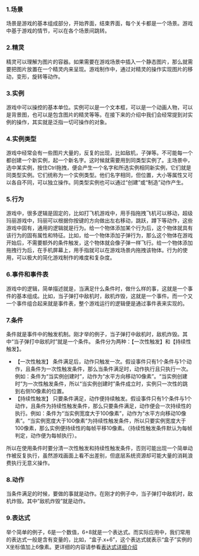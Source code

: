 ### 1.场景
场景是游戏的基本组成部分，开始界面，结束界面，每个关卡都是一个场景。游戏中基于游戏的情节，可以在各个场景间跳转。

### 2.精灵
精灵可以理解为图片的容器。如果需要在游戏场景中插入一个静态图片，那么就需要把图片放置在一个精灵内来呈现。游戏制作中，通过对精灵的操作实现图片的移动，变形，旋转等动作。

### 3.实例
游戏中可以操控的基本单位。实例可以是一个文本框，可以是一个动画人物，可以是背景图，也可以是包含图片的精灵等等。在接下来的介绍中我们会经常提到对实例的操作，其实就是泛指一切可操作的对象。

### 4.实例类型
游戏中经常会有一些图片大量的，反复的出现，比如敌机，子弹等。不可能每一个都创建一个新实例，起一个新名字。这时候就需要用到同类型实例了。主场景中，选中某实例，按住Ctrl拖拽，便会产生一个名字和所选实例相同新实例，它们就是同类型实例。它们统称为一个实例类型。他们名字相同，但位置，大小等属性又可以各自不同，可以独立操作。同类型实例也可以通过“创建”或“制造”动作产生。

### 5.行为
游戏中，很多逻辑是固定的，比如打飞机游戏中，用手指拖拽飞机可以移动，超级玛丽游戏中，玛丽可以根据你按键的方向做出左右移动，跳跃，蹲下等动作，这些游戏中固有，通用的逻辑就是行为。给一个物体添加某个行为后，这个物体就具有该行为的固有属性和特征。比如，给一个物体添加子弹行为，那么这个物体在游戏开始后，不需要额外的条件触发，这个物体就会像子弹一样飞行。给一个物体添加拖拽行为后，在手机屏幕上，用手指就可以在游戏场景内拖拽该物体。行为的使用，可以极大的简化游戏制作的难度和复杂度。

### 6.事件和事件表
游戏中的逻辑，简单描述就是，当满足什么条件时，做什么样的事，这就是一个事件的基本组成。比如，当子弹打中敌机时，敌机炸毁，这就是一个事件。而一个又一个事件组合起来就是事件表，整个游戏运行的逻辑便是通过事件表来实现的。

### 7.条件
条件就是事件中的触发机制。刚才举的例子，当子弹打中敌机时，敌机炸毁。其中“当子弹打中敌机时”就是一个条件。
条件分为两种：【一次性触发】和【持续性触发】。
- 【一次性触发】
条件满足后，动作只触发一次。假设事件只有1个条件与1个动作，且条件为一次性触发条件，那么当条件满足时，动作执行且只执行一次。例如：条件为“当实例创建时”，动作为“水平方向移动10像素”。“当实例创建时”为一次性触发条件，所以“当实例创建时”条件成立时，实例只一次性的跳到右侧10像素的位置。
- 【持续性触发】
只要条件满足，动作便持续触发。假设事件只有1个条件与1个动作，且条件为持续性触发条件，那么只要条件满足，动作便会一次持续性的执行。例如：条件为“当实例宽度大于100像素”，动作为“水平方向移动10像素”。“当实例宽度大于100像素”为持续性触发条件，所以只要实例宽度大于100像素，那么实例便持续性的每帧平移10像素。（持续性触发条件默认为每帧判定，动作便为每帧执行）。

所以在使用条件时要分清一次性触发和持续性触发条件，否则可能出现一个简单动作被反复执行，虽然游戏画面上看不出差别，但底层系统资源却可能大量的消耗浪费执行无意义操作。

### 8.动作
当条件满足的时候，要做的事就是动作。在刚才的例子中，当子弹打中敌机时，敌机炸毁。其中”敌机炸毁”就是动作。

### 9.表达式
举个简单的例子，6是一个数值，6+8就是一个表达式。而实际应用中，我们常用的表达式一般是含有变量的，比如，“盒子.x+6”，这个表达式就表示“盒子”实例的X坐标值加上6像素。更详细的内容请参看[表达式详细介绍](../../commonElements/expression/README.md)


